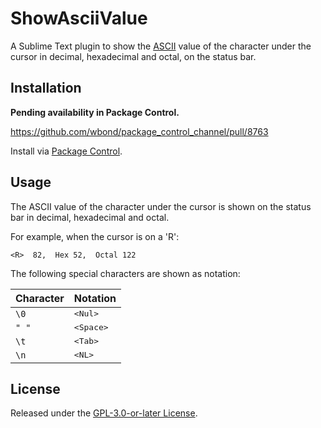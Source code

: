 # ShowAsciiValue

A Sublime Text plugin to show the [ASCII](https://en.wikipedia.org/wiki/ASCII) value of the character under the cursor in decimal, hexadecimal and octal, on the status bar.

## Installation

**Pending availability in Package Control.**

https://github.com/wbond/package_control_channel/pull/8763

Install via [Package Control](https://packagecontrol.io/packages/ShowAsciiValue).

## Usage

The ASCII value of the character under the cursor is shown on the status bar in decimal, hexadecimal and octal.

For example, when the cursor is on a 'R':

```
<R>  82,  Hex 52,  Octal 122
```

The following special characters are shown as notation:

Character | Notation
:-------- | :-------
`\0` | <kbd>&lt;Nul&gt;</kbd>
`" "` | <kbd>&lt;Space&gt;</kbd>
`\t` | <kbd>&lt;Tab&gt;</kbd>
`\n` | <kbd>&lt;NL&gt;</kbd>

## License

Released under the [GPL-3.0-or-later License](LICENSE).
